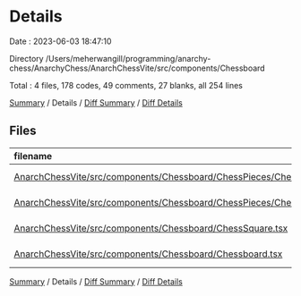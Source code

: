 # Details

Date : 2023-06-03 18:47:10

Directory /Users/meherwangill/programming/anarchy-chess/AnarchyChess/AnarchChessVite/src/components/Chessboard

Total : 4 files,  178 codes, 49 comments, 27 blanks, all 254 lines

[Summary](results.md) / Details / [Diff Summary](diff.md) / [Diff Details](diff-details.md)

## Files
| filename | language | code | comment | blank | total |
| :--- | :--- | ---: | ---: | ---: | ---: |
| [AnarchChessVite/src/components/Chessboard/ChessPieces/ChessPieces.tsx](/AnarchChessVite/src/components/Chessboard/ChessPieces/ChessPieces.tsx) | TypeScript JSX | 27 | 1 | 6 | 34 |
| [AnarchChessVite/src/components/Chessboard/ChessPieces/ChessPiecesMapped.tsx](/AnarchChessVite/src/components/Chessboard/ChessPieces/ChessPiecesMapped.tsx) | TypeScript JSX | 32 | 0 | 4 | 36 |
| [AnarchChessVite/src/components/Chessboard/ChessSquare.tsx](/AnarchChessVite/src/components/Chessboard/ChessSquare.tsx) | TypeScript JSX | 47 | 48 | 8 | 103 |
| [AnarchChessVite/src/components/Chessboard/Chessboard.tsx](/AnarchChessVite/src/components/Chessboard/Chessboard.tsx) | TypeScript JSX | 72 | 0 | 9 | 81 |

[Summary](results.md) / Details / [Diff Summary](diff.md) / [Diff Details](diff-details.md)